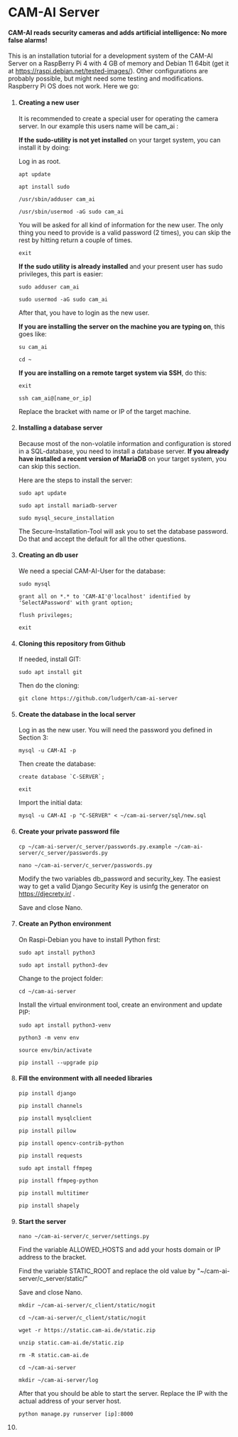 # CAM-AI Server

#### CAM-AI reads security cameras and adds artificial intelligence: No more false alarms!

This is an installation tutorial for a development system of the CAM-AI Server on a RaspBerry Pi 4 with 4 GB of memory and Debian 11 64bit (get it at https://raspi.debian.net/tested-images/). Other configurations are probably possible, but might need some testing and modifications. Raspberry Pi OS does not work. Here we go:

1. ####  Creating a new user

   It is recommended to create a special user for operating the camera server. In our example this users name will be cam_ai :

   **If the sudo-utility is not yet installed** on your target system, you can install it by doing:

   Log in as root.

   `apt update`

   `apt install sudo`

   `/usr/sbin/adduser cam_ai`

   `/usr/sbin/usermod -aG sudo cam_ai`

   You will be asked for all kind of information for the new user. The only thing you need to provide is a valid password (2 times), you can skip the rest by hitting return a couple of times. 

   `exit`

   **If the sudo utility is already installed** and your present user has sudo privileges, this part is easier:

   `sudo adduser cam_ai`

   `sudo usermod -aG sudo cam_ai`

   After that, you have to login as the new user. 

   **If you are installing the server on the machine you are typing on**, this goes like:

   `su cam_ai`

   `cd ~`

   **If you are installing on a remote target system via SSH**, do this:

   `exit`

   `ssh cam_ai@[name_or_ip]`

   Replace the bracket with name or IP of the target machine. 

   

2. #### Installing a database server

   Because most of the non-volatile information and configuration is stored in a SQL-database, you need to install a database server. **If you already have installed a recent version of MariaDB** on your target system, you can skip this section.

   Here are the steps to install the server:

   `sudo apt update`

   `sudo apt install mariadb-server`

   `sudo mysql_secure_installation` 

   The Secure-Installation-Tool will ask you to set the database password. Do that and accept the default for all the other questions.

   

3. #### Creating an db user

   We need a special CAM-AI-User for the database:

   `sudo mysql`

   `grant all on *.* to 'CAM-AI'@'localhost' identified by 'SelectAPassword' with grant option;`

   `flush privileges;`

   `exit`

   

4. #### Cloning this repository from Github 

   If needed, install GIT:

   `sudo apt install git`

   Then do the cloning:

   `git clone https://github.com/ludgerh/cam-ai-server`

   

5. #### Create the database in the local server

   Log in as the new user. You will need the password you defined in Section 3:

   `mysql -u CAM-AI -p`

   Then create the database:

   ``create database `C-SERVER`;``

   `exit`

   Import the initial data:

   `mysql -u CAM-AI -p "C-SERVER" < ~/cam-ai-server/sql/new.sql`

   

6. #### Create your private password file

   `cp ~/cam-ai-server/c_server/passwords.py.example ~/cam-ai-server/c_server/passwords.py`

   `nano ~/cam-ai-server/c_server/passwords.py`

   Modify the two variables db_password and security_key. The easiest way to get a valid Django Security Key is usinfg the generator on https://djecrety.ir/ .

   Save and close Nano.

   

7. #### Create an Python environment

   On Raspi-Debian you have to install Python first:

   `sudo apt install python3`

   `sudo apt install python3-dev`

   Change to the project folder:

   `cd ~/cam-ai-server`

   Install the virtual environment tool, create an environment and update PIP:

   `sudo apt install python3-venv`

   `python3 -m venv env`

   `source env/bin/activate`

   `pip install --upgrade pip`

   

8. #### Fill the environment with all needed libraries

   `pip install django`

   `pip install channels`

   `pip install mysqlclient`

   `pip install pillow`

   `pip install opencv-contrib-python`

   `pip install requests`

   `sudo apt install ffmpeg` 

   `pip install ffmpeg-python`

   `pip install multitimer`

   `pip install shapely`

   

9. #### Start the server

   `nano ~/cam-ai-server/c_server/settings.py`

   Find the variable ALLOWED_HOSTS and add your hosts domain or IP address to the bracket.

   Find the variable STATIC_ROOT and replace the old value by "~/cam-ai-server/c_server/static/"

   Save and close Nano.

   `mkdir ~/cam-ai-server/c_client/static/nogit`

   `cd ~/cam-ai-server/c_client/static/nogit`

   `wget -r https://static.cam-ai.de/static.zip`

   `unzip static.cam-ai.de/static.zip`

   `rm -R static.cam-ai.de`

   `cd ~/cam-ai-server`

   `mkdir ~/cam-ai-server/log`

   After that you should be able to start the server. Replace the IP with the actual address of your server host.

   `python manage.py runserver [ip]:8000`

   

10. 

